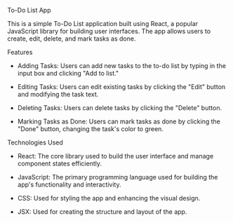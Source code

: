 To-Do List App

This is a simple To-Do List application built using React, a popular JavaScript library for building user interfaces. The app allows users to create, edit, delete, and mark tasks as done.

Features
* Adding Tasks: Users can add new tasks to the to-do list by typing in the input box and clicking "Add to list."

* Editing Tasks: Users can edit existing tasks by clicking the "Edit" button and modifying the task text.

* Deleting Tasks: Users can delete tasks by clicking the "Delete" button.

* Marking Tasks as Done: Users can mark tasks as done by clicking the "Done" button, changing the task's color to green.

Technologies Used
* React: The core library used to build the user interface and manage component states efficiently.

* JavaScript: The primary programming language used for building the app's functionality and interactivity.

* CSS: Used for styling the app and enhancing the visual design.

* JSX: Used for creating the structure and layout of the app.